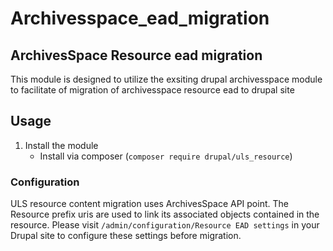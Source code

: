 # Archivesspace_ead_migration

## ArchivesSpace Resource ead migration
This module is designed to utilize the exsiting drupal archivesspace module to facilitate of migration of archivesspace resource ead to drupal site
## Usage
1. Install the module
    - Install via composer (`composer require drupal/uls_resource`)

### Configuration
ULS resource content migration uses ArchivesSpace API point. The Resource prefix uris are used to link its associated objects contained in the resource. Please visit  `/admin/configuration/Resource EAD settings` in your Drupal site to configure these settings before migration.

